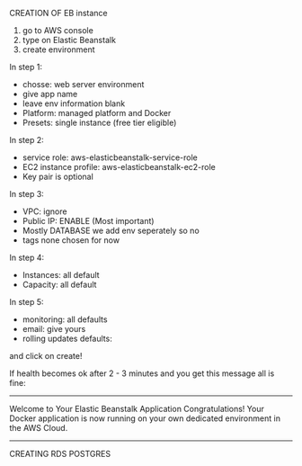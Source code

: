 <!-- jPjw7RzU1vmRwxqH -->

CREATION OF EB instance

1. go to AWS console
2. type on Elastic Beanstalk
3. create environment

In step 1:

- chosse: web server environment
- give app name
- leave env information blank
- Platform: managed platform and Docker
- Presets: single instance (free tier eligible)

In step 2:

- service role: aws-elasticbeanstalk-service-role
- EC2 instance profile: aws-elasticbeanstalk-ec2-role
- Key pair is optional

In step 3:

- VPC: ignore
- Public IP: ENABLE (Most important)
- Mostly DATABASE we add env seperately so no
- tags none chosen for now

In step 4:

- Instances: all default
- Capacity: all default

In step 5:

- monitoring: all defaults
- email: give yours
- rolling updates defaults:

and click on create!

If health becomes ok after 2 - 3 minutes and you get this message all is fine:

---

Welcome to Your Elastic Beanstalk Application
Congratulations! Your Docker application is now running on your own dedicated environment in the AWS Cloud.

---

CREATING RDS POSTGRES
